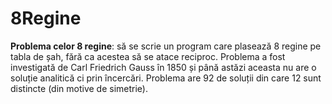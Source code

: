 # 8Regine
**Problema celor 8 regine**: să se scrie un program care plasează 8 regine pe tabla de șah, fără ca acestea să se atace reciproc. Problema a fost investigată de Carl Friedrich Gauss în 1850 și până astăzi aceasta nu are o soluție analitică ci prin încercări. Problema are 92 de soluții din care 12 sunt distincte (din motive de simetrie).
